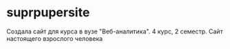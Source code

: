 # suprpupersite
Создала сайт для курса в вузе "Веб-аналитика". 4 курс, 2 семестр. Сайт настоящего взрослого человека
